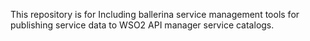 This repository is for Including ballerina service management tools for publishing service data to WSO2 API manager service catalogs.